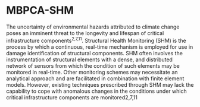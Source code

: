 # MBPCA-SHM

The uncertainty of environmental hazards attributed to climate change poses an imminent
threat to the longevity and lifespan of critical infrastructure components<sup>2,7,11</sup>. Structural Health
Monitoring (SHM) is the process by which a continuous, real-time mechanism is employed for
use in damage identification of structural components. SHM often involves the instrumentation
of structural elements with a dense, and distributed network of sensors from which the condition
of such elements may be monitored in real-time. Other monitoring schemes may necessitate an
analytical approach and are facilitated in combination with finite element models. However,
existing techniques prescribed through SHM may lack the capability to cope with anomalous
changes in the conditions under which critical infrastructure components are monitored2,7,11
